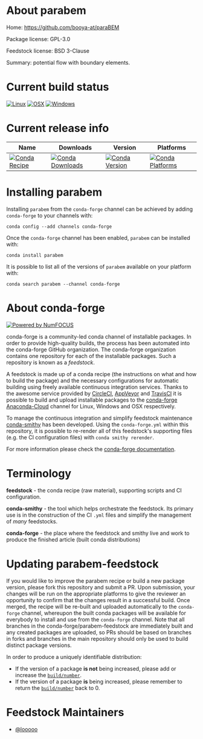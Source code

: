 <!--
# -*- mode: jinja -*-
-->

About parabem
=============

Home: https://github.com/booya-at/paraBEM

Package license: GPL-3.0

Feedstock license: BSD 3-Clause

Summary: potential flow with boundary elements.



Current build status
====================

[![Linux](https://img.shields.io/circleci/project/github/conda-forge/parabem-feedstock/master.svg?label=Linux)](https://circleci.com/gh/conda-forge/parabem-feedstock)
[![OSX](https://img.shields.io/travis/conda-forge/parabem-feedstock/master.svg?label=macOS)](https://travis-ci.org/conda-forge/parabem-feedstock)
[![Windows](https://img.shields.io/appveyor/ci/conda-forge/parabem-feedstock/master.svg?label=Windows)](https://ci.appveyor.com/project/conda-forge/parabem-feedstock/branch/master)

Current release info
====================

| Name | Downloads | Version | Platforms |
| --- | --- | --- | --- |
| [![Conda Recipe](https://img.shields.io/badge/recipe-parabem-green.svg)](https://anaconda.org/conda-forge/parabem) | [![Conda Downloads](https://img.shields.io/conda/dn/conda-forge/parabem.svg)](https://anaconda.org/conda-forge/parabem) | [![Conda Version](https://img.shields.io/conda/vn/conda-forge/parabem.svg)](https://anaconda.org/conda-forge/parabem) | [![Conda Platforms](https://img.shields.io/conda/pn/conda-forge/parabem.svg)](https://anaconda.org/conda-forge/parabem) |

Installing parabem
==================

Installing `parabem` from the `conda-forge` channel can be achieved by adding `conda-forge` to your channels with:

```
conda config --add channels conda-forge
```

Once the `conda-forge` channel has been enabled, `parabem` can be installed with:

```
conda install parabem
```

It is possible to list all of the versions of `parabem` available on your platform with:

```
conda search parabem --channel conda-forge
```


About conda-forge
=================

[![Powered by NumFOCUS](https://img.shields.io/badge/powered%20by-NumFOCUS-orange.svg?style=flat&colorA=E1523D&colorB=007D8A)](http://numfocus.org)

conda-forge is a community-led conda channel of installable packages.
In order to provide high-quality builds, the process has been automated into the
conda-forge GitHub organization. The conda-forge organization contains one repository
for each of the installable packages. Such a repository is known as a *feedstock*.

A feedstock is made up of a conda recipe (the instructions on what and how to build
the package) and the necessary configurations for automatic building using freely
available continuous integration services. Thanks to the awesome service provided by
[CircleCI](https://circleci.com/), [AppVeyor](https://www.appveyor.com/)
and [TravisCI](https://travis-ci.org/) it is possible to build and upload installable
packages to the [conda-forge](https://anaconda.org/conda-forge)
[Anaconda-Cloud](https://anaconda.org/) channel for Linux, Windows and OSX respectively.

To manage the continuous integration and simplify feedstock maintenance
[conda-smithy](https://github.com/conda-forge/conda-smithy) has been developed.
Using the ``conda-forge.yml`` within this repository, it is possible to re-render all of
this feedstock's supporting files (e.g. the CI configuration files) with ``conda smithy rerender``.

For more information please check the [conda-forge documentation](https://conda-forge.org/docs/).

Terminology
===========

**feedstock** - the conda recipe (raw material), supporting scripts and CI configuration.

**conda-smithy** - the tool which helps orchestrate the feedstock.
                   Its primary use is in the construction of the CI ``.yml`` files
                   and simplify the management of *many* feedstocks.

**conda-forge** - the place where the feedstock and smithy live and work to
                  produce the finished article (built conda distributions)


Updating parabem-feedstock
==========================

If you would like to improve the parabem recipe or build a new
package version, please fork this repository and submit a PR. Upon submission,
your changes will be run on the appropriate platforms to give the reviewer an
opportunity to confirm that the changes result in a successful build. Once
merged, the recipe will be re-built and uploaded automatically to the
`conda-forge` channel, whereupon the built conda packages will be available for
everybody to install and use from the `conda-forge` channel.
Note that all branches in the conda-forge/parabem-feedstock are
immediately built and any created packages are uploaded, so PRs should be based
on branches in forks and branches in the main repository should only be used to
build distinct package versions.

In order to produce a uniquely identifiable distribution:
 * If the version of a package **is not** being increased, please add or increase
   the [``build/number``](https://conda.io/docs/user-guide/tasks/build-packages/define-metadata.html#build-number-and-string).
 * If the version of a package **is** being increased, please remember to return
   the [``build/number``](https://conda.io/docs/user-guide/tasks/build-packages/define-metadata.html#build-number-and-string)
   back to 0.

Feedstock Maintainers
=====================

* [@looooo](https://github.com/looooo/)

